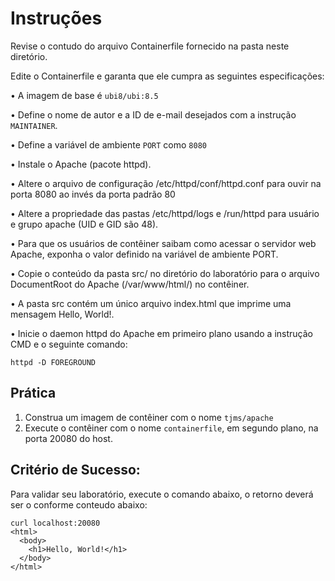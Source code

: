 # Instruções
Revise o contudo do arquivo Containerfile fornecido na pasta neste diretório.

Edite o Containerfile e garanta que ele cumpra as seguintes especificações:

• A imagem de base é ```ubi8/ubi:8.5```

• Define o nome de autor e a ID de e-mail desejados com a instrução ```MAINTAINER```.

• Define a variável de ambiente ```PORT``` como ```8080```

• Instale o Apache (pacote httpd).

• Altere o arquivo de configuração /etc/httpd/conf/httpd.conf para ouvir na porta 8080 ao invés da porta padrão 80

• Altere a propriedade das pastas /etc/httpd/logs e /run/httpd para usuário e grupo apache (UID e GID são 48).

• Para que os usuários de contêiner saibam como acessar o servidor web Apache, exponha o valor definido na variável de ambiente PORT.

• Copie o conteúdo da pasta src/ no diretório do laboratório para o arquivo DocumentRoot do Apache (/var/www/html/) no contêiner.

• A pasta src contém um único arquivo index.html que imprime uma mensagem Hello, World!.

• Inicie o daemon httpd do Apache em primeiro plano usando a instrução CMD e o seguinte comando:
```
httpd -D FOREGROUND
```

## Prática
1. Construa um imagem de contêiner com o nome ```tjms/apache```
2. Execute o contêiner com o nome ```containerfile```, em segundo plano, na porta 20080 do host.

## Critério de Sucesso:
Para validar seu laboratório, execute o comando abaixo, o retorno deverá ser o conforme conteudo abaixo:
```
curl localhost:20080
<html>
  <body>
    <h1>Hello, World!</h1>
  </body>
</html>
```
